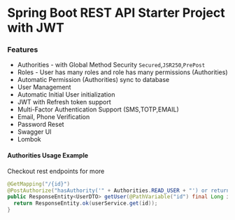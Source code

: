 # Spring Boot REST API Starter Project with JWT

### Features
* Authorities - with Global Method Security `Secured`,`JSR250`,`PrePost`
* Roles - User has many roles and role has many permissions (Authorities)
* Automatic Permission (Authorities) sync to database
* User Management
* Automatic Initial User initialization
* JWT with Refresh token support
* Multi-Factor Authentication Support (SMS,TOTP,EMAIL)
* Email, Phone Verification
* Password Reset
* Swagger UI
* Lombok 


#### Authorities Usage Example
Checkout rest endpoints for more
```java
@GetMapping("/{id}")
@PostAuthorize("hasAuthority('" + Authorities.READ_USER + "') or returnObject.body.username == principal.username")
public ResponseEntity<UserDTO> getUser(@PathVariable("id") final Long id) {
  return ResponseEntity.ok(userService.get(id));
}
```
